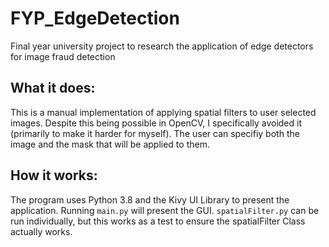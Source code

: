 # FYP_EdgeDetection
Final year university project to research the application of edge detectors for image fraud detection

## What it does:

This is a manual implementation of applying spatial filters to user selected images. Despite this being possible in OpenCV, I specifically avoided it (primarily to make it harder for myself). The user can specifiy both the image and the mask that will be applied to them.

## How it works:

The program uses Python 3.8 and the Kivy UI Library to present the application. Running `main.py` will present the GUI. `spatialFilter.py` can be run individually, but this works as a test to ensure the spatialFilter Class actually works.
